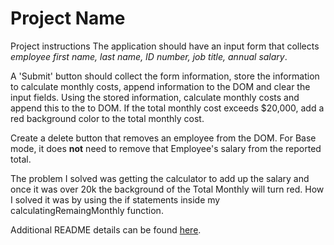 # Project Name

Project instructions
The application should have an input form that collects _employee first name, last name, ID number, job title, annual salary_.

A 'Submit' button should collect the form information, store the information to calculate monthly costs, append information to the DOM and clear the input fields. Using the stored information, calculate monthly costs and append this to the to DOM. If the total monthly cost exceeds $20,000, add a red background color to the total monthly cost.

Create a delete button that removes an employee from the DOM. For Base mode, it does **not** need to remove that Employee's salary from the reported total.

The problem I solved was getting the calculator to add up the salary and once it was over 20k the background of the Total Monthly will turn red. How I solved it was by using the if statements inside my calculatingRemaingMonthly function.

Additional README details can be found [here](https://github.com/PrimeAcademy/readme-template/blob/master/README.md).
